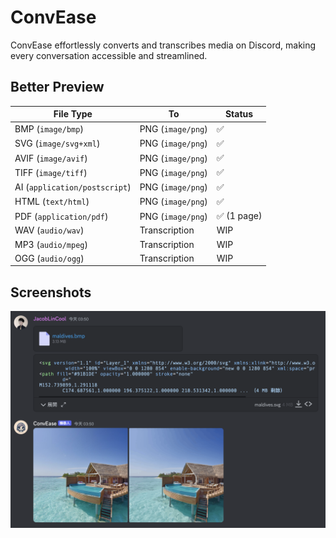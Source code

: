 # ConvEase

ConvEase effortlessly converts and transcribes media on Discord, making every conversation accessible and streamlined.

## Better Preview

| File Type                     | To                | Status     |
| ----------------------------- | ----------------- | ---------- |
| BMP (`image/bmp`)             | PNG (`image/png`) | ✅          |
| SVG (`image/svg+xml`)         | PNG (`image/png`) | ✅          |
| AVIF (`image/avif`)           | PNG (`image/png`) | ✅          |
| TIFF (`image/tiff`)           | PNG (`image/png`) | ✅          |
| AI (`application/postscript`) | PNG (`image/png`) | ✅          |
| HTML (`text/html`)            | PNG (`image/png`) | ✅          |
| PDF (`application/pdf`)       | PNG (`image/png`) | ✅ (1 page) |
| WAV (`audio/wav`)             | Transcription     | WIP        |
| MP3 (`audio/mpeg`)            | Transcription     | WIP        |
| OGG (`audio/ogg`)             | Transcription     | WIP        |

## Screenshots

![image preview](./screenshots/image-preview.png)
